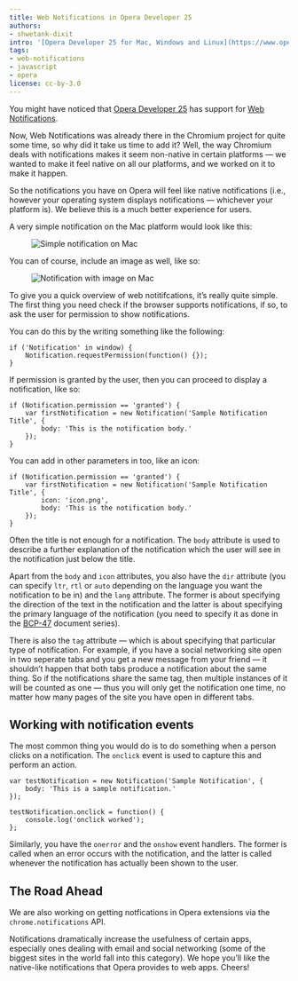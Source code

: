 ```yaml
---
title: Web Notifications in Opera Developer 25
authors:
- shwetank-dixit
intro: '[Opera Developer 25 for Mac, Windows and Linux](https://www.opera.com/developer) has been released, with support for web notifications too. Let us take a look at it.'
tags:
- web-notifications
- javascript
- opera
license: cc-by-3.0
---
```


You might have noticed that [Opera Developer 25](https://www.opera.com/blogs/desktop/2014/08/opera-developer-25-supports-web-notifications/) has support for [Web Notifications](http://www.w3.org/TR/notifications/).

Now, Web Notifications was already there in the Chromium project for quite some time, so why did it take us time to add it? Well, the way Chromium deals with notifications makes it seem non-native in certain platforms — we wanted to make it feel native on all our platforms, and we worked on it to make it happen.

So the notifications you have on Opera will feel like native notifications (i.e., however your operating system displays notifications — whichever your platform is). We believe this is a much better experience for users.

A very simple notification on the Mac platform would look like this:

<figure block="figure">
	<img elem="media" src="{{ page.id }}/notification.png" alt="Simple notification on Mac">
</figure>

You can of course, include an image as well, like so:

<figure block="figure">
	<img elem="media" src="{{ page.id }}/notification-image.png" alt="Notification with image on Mac">
</figure>

To give you a quick overview of web notitifcations, it’s really quite simple. The first thing you need check if the browser supports notifications, if so, to ask the user for permission to show notifications.

You can do this by the writing something like the following:

	if ('Notification' in window) {
		Notification.requestPermission(function() {});
	}

If permission is granted by the user, then you can proceed to display a notification, like so:

	if (Notification.permission == 'granted') {
		var firstNotification = new Notification('Sample Notification Title', {
			body: 'This is the notification body.'
		});
	}

You can add in other parameters in too, like an icon:

	if (Notification.permission == 'granted') {
		var firstNotification = new Notification('Sample Notification Title', {
			icon: 'icon.png',
			body: 'This is the notification body.'
		});
	}

Often the title is not enough for a notification. The `body` attribute is used to describe a further explanation of the notification which the user will see in the notification just below the title.

Apart from the `body` and `icon` attributes, you also have the `dir` attribute (you can specify `ltr`, `rtl` or `auto` depending on the language you want the notification to be in) and the `lang` attribute. The former is about specifying the direction of the text in the notification and the latter is about specifying the primary language of the notification (you need to specify it as done in the [BCP-47](http://www.iana.org/assignments/language-subtag-registry/language-subtag-registry) document series).

There is also the `tag` attribute — which is about specifying that particular type of notification. For example, if you have a social networking site open in two seperate tabs and you get a new message from your friend — it shouldn’t happen that both tabs produce a notification about the same thing. So if the notifications share the same tag, then multiple instances of it will be counted as one — thus you will only get the notification one time, no matter how many pages of the site you have open in different tabs.

## Working with notification events

The most common thing you would do is to do something when a person clicks on a notification. The `onclick` event is used to capture this and perform an action.

	var testNotification = new Notification('Sample Notification', {
		body: 'This is a sample notification.'
	});

	testNotification.onclick = function() {
		console.log('onclick worked');
	};

Similarly, you have the `onerror` and the `onshow` event handlers. The former is called when an error occurs with the notification, and the latter is called whenever the notification has actually been shown to the user.

## The Road Ahead

We are also working on getting notfications in Opera extensions via the `chrome.notifications` API.

Notifications dramatically increase the usefulness of certain apps, especially ones dealing with email and social networking (some of the biggest sites in the world fall into this category). We hope you’ll like the native-like notifications that Opera provides to web apps. Cheers!
